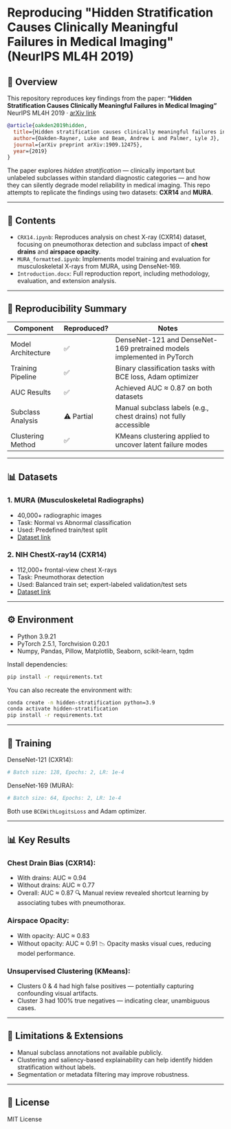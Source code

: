 # Reproducing "Hidden Stratification Causes Clinically Meaningful Failures in Medical Imaging" (NeurIPS ML4H 2019)

## 📌 Overview

This repository reproduces key findings from the paper:
**“Hidden Stratification Causes Clinically Meaningful Failures in Medical Imaging”**
NeurIPS ML4H 2019 · [arXiv link](https://arxiv.org/abs/1909.12475)

```bibtex
@article{oakden2019hidden,
  title={Hidden stratification causes clinically meaningful failures in machine learning for medical imaging},
  author={Oakden-Rayner, Luke and Beam, Andrew L and Palmer, Lyle J},
  journal={arXiv preprint arXiv:1909.12475},
  year={2019}
}
```

The paper explores *hidden stratification* — clinically important but unlabeled subclasses within standard diagnostic categories — and how they can silently degrade model reliability in medical imaging. This repo attempts to replicate the findings using two datasets: **CXR14** and **MURA**.

---

## 📂 Contents

* `CRX14.ipynb`: Reproduces analysis on chest X-ray (CXR14) dataset, focusing on pneumothorax detection and subclass impact of **chest drains** and **airspace opacity**.
* `MURA_formatted.ipynb`: Implements model training and evaluation for musculoskeletal X-rays from MURA, using DenseNet-169.
* `Introduction.docx`: Full reproduction report, including methodology, evaluation, and extension analysis.

---

## 🧪 Reproducibility Summary

| Component          | Reproduced? | Notes                                                                  |
| ------------------ | ----------- | ---------------------------------------------------------------------- |
| Model Architecture | ✅           | DenseNet-121 and DenseNet-169 pretrained models implemented in PyTorch |
| Training Pipeline  | ✅           | Binary classification tasks with BCE loss, Adam optimizer              |
| AUC Results        | ✅           | Achieved AUC ≈ 0.87 on both datasets                                   |
| Subclass Analysis  | ⚠️ Partial  | Manual subclass labels (e.g., chest drains) not fully accessible       |
| Clustering Method  | ✅           | KMeans clustering applied to uncover latent failure modes              |

---

## 📊 Datasets

### 1. MURA (Musculoskeletal Radiographs)

* 40,000+ radiographic images
* Task: Normal vs Abnormal classification
* Used: Predefined train/test split
* [Dataset link](https://stanfordmlgroup.github.io/competitions/mura/)

### 2. NIH ChestX-ray14 (CXR14)

* 112,000+ frontal-view chest X-rays
* Task: Pneumothorax detection
* Used: Balanced train set; expert-labeled validation/test sets
* [Dataset link](https://cloud.google.com/healthcare-api/docs/resources/public-datasets/nih-chest)

---

## ⚙️ Environment

* Python 3.9.21
* PyTorch 2.5.1, Torchvision 0.20.1
* Numpy, Pandas, Pillow, Matplotlib, Seaborn, scikit-learn, tqdm

Install dependencies:

```bash
pip install -r requirements.txt
```

You can also recreate the environment with:

```bash
conda create -n hidden-stratification python=3.9
conda activate hidden-stratification
pip install -r requirements.txt
```

---

## 🚀 Training

DenseNet-121 (CXR14):

```python
# Batch size: 128, Epochs: 2, LR: 1e-4
```

DenseNet-169 (MURA):

```python
# Batch size: 64, Epochs: 2, LR: 1e-4
```

Both use `BCEWithLogitsLoss` and Adam optimizer.

---

## 📊 Key Results

### Chest Drain Bias (CXR14):

* With drains: AUC ≈ 0.94
* Without drains: AUC ≈ 0.77
* Overall: AUC ≈ 0.87
  🔍 Manual review revealed shortcut learning by associating tubes with pneumothorax.

### Airspace Opacity:

* With opacity: AUC ≈ 0.83
* Without opacity: AUC ≈ 0.91
  📉 Opacity masks visual cues, reducing model performance.

### Unsupervised Clustering (KMeans):

* Clusters 0 & 4 had high false positives — potentially capturing confounding visual artifacts.
* Cluster 3 had 100% true negatives — indicating clear, unambiguous cases.

---

## 🔬 Limitations & Extensions

* Manual subclass annotations not available publicly.
* Clustering and saliency-based explainability can help identify hidden stratification without labels.
* Segmentation or metadata filtering may improve robustness.

---

## 📄 License

MIT License

